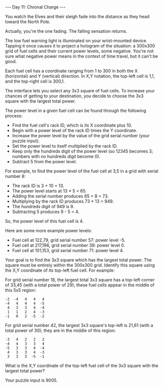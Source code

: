 --- Day 11: Chronal Charge ---

You watch the Elves and their sleigh fade into the distance as they head toward the North Pole.

Actually, you're the one fading. The falling sensation returns.

The low fuel warning light is illuminated on your wrist-mounted device. Tapping it once causes it to project a hologram of the situation: a 300x300 grid of fuel cells and their current power levels, some negative. You're not sure what negative power means in the context of time travel, but it can't be good.

Each fuel cell has a coordinate ranging from 1 to 300 in both the X (horizontal) and Y (vertical) direction. In X,Y notation, the top-left cell is 1,1, and the top-right cell is 300,1.

The interface lets you select any 3x3 square of fuel cells. To increase your chances of getting to your destination, you decide to choose the 3x3 square with the largest total power.

The power level in a given fuel cell can be found through the following process:

* Find the fuel cell's rack ID, which is its X coordinate plus 10.
* Begin with a power level of the rack ID times the Y coordinate.
* Increase the power level by the value of the grid serial number (your puzzle input).
* Set the power level to itself multiplied by the rack ID.
* Keep only the hundreds digit of the power level (so 12345 becomes 3; numbers with no hundreds digit become 0).
* Subtract 5 from the power level.

For example, to find the power level of the fuel cell at 3,5 in a grid with serial number 8:

* The rack ID is 3 + 10 = 13.
* The power level starts at 13 * 5 = 65.
* Adding the serial number produces 65 + 8 = 73.
* Multiplying by the rack ID produces 73 * 13 = 949.
* The hundreds digit of 949 is 9.
* Subtracting 5 produces 9 - 5 = 4.

So, the power level of this fuel cell is 4.

Here are some more example power levels:

* Fuel cell at  122,79, grid serial number 57: power level -5.
* Fuel cell at 217,196, grid serial number 39: power level  0.
* Fuel cell at 101,153, grid serial number 71: power level  4.

Your goal is to find the 3x3 square which has the largest total power. The square must be entirely within the 300x300 grid. Identify this square using the X,Y coordinate of its top-left fuel cell. For example:

For grid serial number 18, the largest total 3x3 square has a top-left corner of 33,45 (with a total power of 29); these fuel cells appear in the middle of this 5x5 region:

```
-2  -4   4   4   4
-4   4   4   4  -5
 4   3   3   4  -4
 1   1   2   4  -3
-1   0   2  -5  -2
```

For grid serial number 42, the largest 3x3 square's top-left is 21,61 (with a total power of 30); they are in the middle of this region:

```
-3   4   2   2   2
-4   4   3   3   4
-5   3   3   4  -4
 4   3   3   4  -3
 3   3   3  -5  -1
```

What is the X,Y coordinate of the top-left fuel cell of the 3x3 square with the largest total power?

Your puzzle input is 9005.